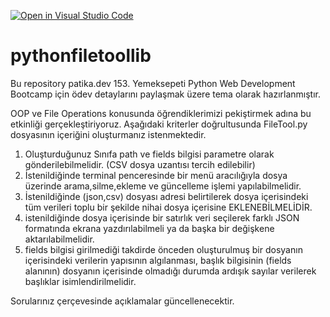 [![Open in Visual Studio Code](https://classroom.github.com/assets/open-in-vscode-f059dc9a6f8d3a56e377f745f24479a46679e63a5d9fe6f495e02850cd0d8118.svg)](https://classroom.github.com/online_ide?assignment_repo_id=6628048&assignment_repo_type=AssignmentRepo)
# pythonfiletoollib

Bu repository patika.dev 153. Yemeksepeti Python Web Development Bootcamp için ödev detaylarını paylaşmak üzere tema olarak hazırlanmıştır. 

OOP ve File Operations konusunda öğrendiklerimizi pekiştirmek adına bu etkinliği gerçekleştiriyoruz. Aşağıdaki kriterler doğrultusunda FileTool.py dosyasının içeriğini oluşturmanız istenmektedir. 

1. Oluşturduğunuz Sınıfa path ve fields bilgisi parametre olarak gönderilebilmelidir. (CSV dosya uzantısı tercih edilebilir)
2. İstenildiğinde terminal penceresinde bir menü aracılığıyla dosya üzerinde arama,silme,ekleme ve güncelleme işlemi yapılabilmelidir. 
3. İstenildiğinde (json,csv) dosyası adresi belirtilerek dosya içerisindeki tüm verileri toplu bir şekilde nihai dosya içerisine EKLENEBİLMELİDİR. 
4. istenildiğinde dosya içerisinde bir satırlık veri seçilerek farklı JSON formatında ekrana yazdırılabilmeli ya da başka bir değişkene aktarılabilmelidir. 
5. fields bilgisi girilmediği takdirde önceden oluşturulmuş bir dosyanın içerisindeki verilerin yapısının algılanması, başlık bilgisinin (fields alanının) dosyanın içerisinde olmadığı durumda ardışık sayılar verilerek başlıklar isimlendirilmelidir. 


Sorularınız çerçevesinde açıklamalar güncellenecektir.

